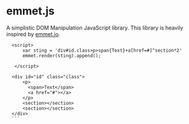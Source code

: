 emmet.js
===

 A simplistic DOM Manipulation JavaScript library.
 This library is heavily inspired by [emmet.io](http://www.emmet.io/).


  ```
    <script>
	    var sting = 'div#id.class>p>span{Text}+a[href=#]^section*2'
        emmet.render(sting).append();
        
     </script>

  ```
  
  ```
    <div id="id" class="class">
        <p>
    	  <span>Text</span>
    	  <a href="#"></a>
    	</p>
    	<section></section>
    	<section></section>
    </div>
    ```
